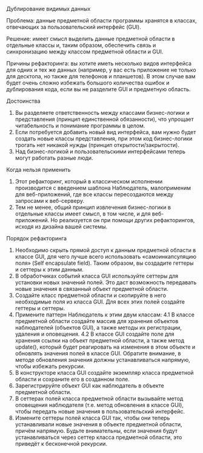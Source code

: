 Дублирование видимых данных

Проблема: данные предметной области программы хранятся в классах, отвечающих за пользовательский интерфейс (GUI).

Решение: имеет смысл выделить данные предметной области в отдельные классы и, таким образом, обеспечить связь и синхронизацию между классом предметной области и GUI.

Причины рефакторинга: вы хотите иметь несколько видов интерфейса для одних и тех же данных (например, у вас есть приложение не только для десктопа, но также для телефонов и планшетов). В этом случае вам будет очень сложно избежать большого количества ошибок и дублирования кода, если вы не разделите GUI и предметную область.

Достоинства

1. Вы разделяете ответственность между классами бизнес-логики и представления (принцип единственной обязанности), что упрощает читабельность и понимание программы в целом.
2. Если потребуется добавить новый вид интерфейса, вам нужно будет создать новые классы представления, при этом код бизнес-логики трогать нет никакой нужды (принцип открытости/закрытости).
3. Над бизнес-логикой и пользовательскими интерфейсами теперь могут работать разные люди.

Когда нельзя применить

1. Этот рефакторинг, который в классическом исполнении производится с введением шаблона Наблюдатель, малоприменим для веб-приложений, где все классы пересоздаются между запросами к веб-серверу.
2. Тем не менее, общий принцип извлечения бизнес-логики в отдельные классы имеет смысл, в том числе, и для веб-приложений. Но реализуется он при помощи других рефакторингов, исходя из дизайна вашей системы.

Порядок рефакторинга
 
1. Необходимо скрыть прямой доступ к данным предметной области в классе GUI, для чего лучше всего использовать «самоинкапсуляцию поля» (Self encapsulate field). Таким образом, вы создадите геттеры и сеттеры к этим данным.
2. В обработчиках событий класса GUI используйте сеттеры для установки новых значений полей. Это даст возможность передавать новые значения в связанный объект предметной области.
3. Создайте класс предметной области и скопируйте в него необходимые поля из класса GUI. Для всех этих полей создайте геттеры и сеттеры.
4. Примените паттерн Наблюдатель к этим двум классам:
4.1 В классе предметной области создайте массив для хранения объектов наблюдателей (объектов GUI), а также методы их регистрации, удаления и оповещения.
4.2 В классе GUI создайте поле для хранения ссылки на объект предметной области, а также метод update(), который будет реагировать на изменения в этом объекте и обновлять значения полей в классе GUI. Обратите внимание, в методе обновления значения должны устанавливаться напрямую, чтобы избежать рекурсии.
5. В конструкторе класса GUI создайте экземпляр класса предметной области и сохраните его в созданном поле. 
6. Зарегистрируйте объект GUI как наблюдатель в объекте предметной области.
7. В сеттерах полей класса предметной области вызывайте метод оповещения наблюдателя (т.е. метод обновления в классе GUI), чтобы передать новые значения в пользовательский интерфейс.
8. Измените сеттеры полей класса GUI так, чтобы они теперь устанавливали новые значения в объекте предметной области, причём напрямую. Будьте внимательны, если значения будут устанавливаться через сеттер класса предметной области, это приведёт к бесконечной рекурсии.
